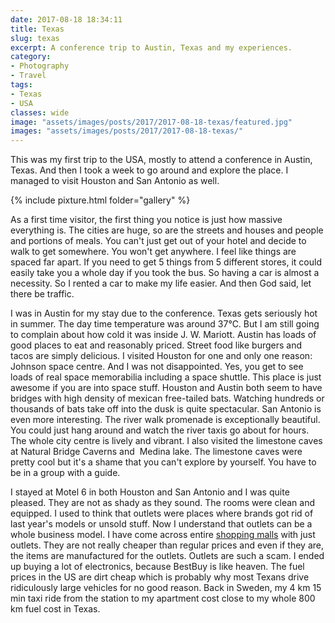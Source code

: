 ```yaml
---
date: 2017-08-18 18:34:11
title: Texas
slug: texas
excerpt: A conference trip to Austin, Texas and my experiences.
category:
- Photography
- Travel
tags:
- Texas
- USA
classes: wide
image: "assets/images/posts/2017/2017-08-18-texas/featured.jpg"
images: "assets/images/posts/2017/2017-08-18-texas/"
---
```


This was my first trip to the USA, mostly to attend a conference in Austin, Texas. And then I took a week to go around and explore the place. I managed to visit Houston and San Antonio as well.

{% include pixture.html folder="gallery" %}

As a first time visitor, the first thing you notice is just how massive everything is. The cities are huge, so are the streets and houses and people and portions of meals. You can't just get out of your hotel and decide to walk to get somewhere. You won't get anywhere. I feel like things are spaced far apart. If you need to get 5 things from 5 different stores, it could easily take you a whole day if you took the bus. So having a car is almost a necessity. So I rented a car to make my life easier. And then God said, let there be traffic.

I was in Austin for my stay due to the conference. Texas gets seriously hot in summer. The day time temperature was around 37°C. But I am still going to complain about how cold it was inside J. W. Mariott. Austin has loads of good places to eat and reasonably priced. Street food like burgers and tacos are simply delicious. I visited Houston for one and only one reason: Johnson space centre. And I was not disappointed. Yes, you get to see loads of real space memorabilia including a space shuttle. This place is just awesome if you are into space stuff. Houston and Austin both seem to have bridges with high density of mexican free-tailed bats. Watching hundreds or thousands of bats take off into the dusk is quite spectacular. San Antonio is even more interesting. The river walk promenade is exceptionally beautiful. You could just hang around and watch the river taxis go about for hours. The whole city centre is lively and vibrant. I also visited the limestone caves at Natural Bridge Caverns and  Medina lake. The limestone caves were pretty cool but it's a shame that you can't explore by yourself. You have to be in a group with a guide.

I stayed at Motel 6 in both Houston and San Antonio and I was quite pleased. They are not as shady as they sound. The rooms were clean and equipped. I used to think that outlets were places where brands got rid of last year's models or unsold stuff. Now I understand that outlets can be a whole business model. I have come across entire [shopping malls](https://www.tangeroutlet.com/) with just outlets. They are not really cheaper than regular prices and even if they are, the items are manufactured for the outlets. Outlets are such a scam. I ended up buying a lot of electronics, because BestBuy is like heaven. The fuel prices in the US are dirt cheap which is probably why most Texans drive ridiculously large vehicles for no good reason. Back in Sweden, my 4 km 15 min taxi ride from the station to my apartment cost close to my whole 800 km fuel cost in Texas.

